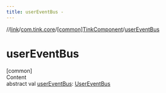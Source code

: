 ```yaml
---
title: userEventBus -
---
```

//[link](../../index.md)/[com.tink.core](../index.md)/[[common]TinkComponent](index.md)/[userEventBus](user-event-bus.md)



# userEventBus  
[common]  
Content  
abstract val [userEventBus](user-event-bus.md): [UserEventBus](../../com.tink.service.authentication/[common]-user-event-bus/index.md)  



